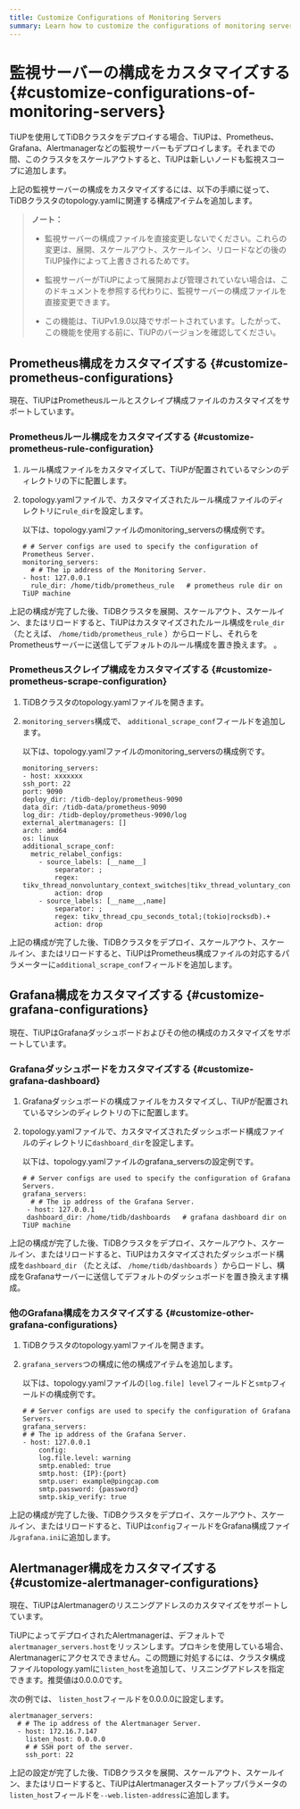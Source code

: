 ```yaml
---
title: Customize Configurations of Monitoring Servers
summary: Learn how to customize the configurations of monitoring servers managed by TiUP
---
```


# 監視サーバーの構成をカスタマイズする {#customize-configurations-of-monitoring-servers}

TiUPを使用してTiDBクラスタをデプロイする場合、TiUPは、Prometheus、Grafana、Alertmanagerなどの監視サーバーもデプロイします。それまでの間、このクラスタをスケールアウトすると、TiUPは新しいノードも監視スコープに追加します。

上記の監視サーバーの構成をカスタマイズするには、以下の手順に従って、TiDBクラスタのtopology.yamlに関連する構成アイテムを追加します。

> **ノート：**
>
> -   監視サーバーの構成ファイルを直接変更しないでください。これらの変更は、展開、スケールアウト、スケールイン、リロードなどの後のTiUP操作によって上書きされるためです。
>
> -   監視サーバーがTiUPによって展開および管理されていない場合は、このドキュメントを参照する代わりに、監視サーバーの構成ファイルを直接変更できます。
>
> -   この機能は、TiUPv1.9.0以降でサポートされています。したがって、この機能を使用する前に、TiUPのバージョンを確認してください。

## Prometheus構成をカスタマイズする {#customize-prometheus-configurations}

現在、TiUPはPrometheusルールとスクレイプ構成ファイルのカスタマイズをサポートしています。

### Prometheusルール構成をカスタマイズする {#customize-prometheus-rule-configuration}

1.  ルール構成ファイルをカスタマイズして、TiUPが配置されているマシンのディレクトリの下に配置します。

2.  topology.yamlファイルで、カスタマイズされたルール構成ファイルのディレクトリに`rule_dir`を設定します。

    以下は、topology.yamlファイルのmonitoring_serversの構成例です。

    ```
    # # Server configs are used to specify the configuration of Prometheus Server.
    monitoring_servers:
      # # The ip address of the Monitoring Server.
    - host: 127.0.0.1
      rule_dir: /home/tidb/prometheus_rule   # prometheus rule dir on TiUP machine
    ```

上記の構成が完了した後、TiDBクラスタを展開、スケールアウト、スケールイン、またはリロードすると、TiUPはカスタマイズされたルール構成を`rule_dir` （たとえば、 `/home/tidb/prometheus_rule` ）からロードし、それらをPrometheusサーバーに送信してデフォルトのルール構成を置き換えます。 。

### Prometheusスクレイプ構成をカスタマイズする {#customize-prometheus-scrape-configuration}

1.  TiDBクラスタのtopology.yamlファイルを開きます。

2.  `monitoring_servers`構成で、 `additional_scrape_conf`フィールドを追加します。

    以下は、topology.yamlファイルのmonitoring_serversの構成例です。

    ```
    monitoring_servers:
    - host: xxxxxxx
    ssh_port: 22
    port: 9090
    deploy_dir: /tidb-deploy/prometheus-9090
    data_dir: /tidb-data/prometheus-9090
    log_dir: /tidb-deploy/prometheus-9090/log
    external_alertmanagers: []
    arch: amd64
    os: linux
    additional_scrape_conf:
      metric_relabel_configs:
        - source_labels: [__name__]
            separator: ;
            regex: tikv_thread_nonvoluntary_context_switches|tikv_thread_voluntary_context_switches|tikv_threads_io_bytes_total
            action: drop
        - source_labels: [__name__,name]
            separator: ;
            regex: tikv_thread_cpu_seconds_total;(tokio|rocksdb).+
            action: drop
    ```

上記の構成が完了した後、TiDBクラスタをデプロイ、スケールアウト、スケールイン、またはリロードすると、TiUPはPrometheus構成ファイルの対応するパラメーターに`additional_scrape_conf`フィールドを追加します。

## Grafana構成をカスタマイズする {#customize-grafana-configurations}

現在、TiUPはGrafanaダッシュボードおよびその他の構成のカスタマイズをサポートしています。

### Grafanaダッシュボードをカスタマイズする {#customize-grafana-dashboard}

1.  Grafanaダッシュボードの構成ファイルをカスタマイズし、TiUPが配置されているマシンのディレクトリの下に配置します。

2.  topology.yamlファイルで、カスタマイズされたダッシュボード構成ファイルのディレクトリに`dashboard_dir`を設定します。

    以下は、topology.yamlファイルのgrafana_serversの設定例です。

    ```
    # # Server configs are used to specify the configuration of Grafana Servers.
    grafana_servers:
      # # The ip address of the Grafana Server.
     - host: 127.0.0.1
     dashboard_dir: /home/tidb/dashboards   # grafana dashboard dir on TiUP machine
    ```

上記の構成が完了した後、TiDBクラスタをデプロイ、スケールアウト、スケールイン、またはリロードすると、TiUPはカスタマイズされたダッシュボード構成を`dashboard_dir` （たとえば、 `/home/tidb/dashboards` ）からロードし、構成をGrafanaサーバーに送信してデフォルトのダッシュボードを置き換えます構成。

### 他のGrafana構成をカスタマイズする {#customize-other-grafana-configurations}

1.  TiDBクラスタのtopology.yamlファイルを開きます。

2.  `grafana_servers`つの構成に他の構成アイテムを追加します。

    以下は、topology.yamlファイルの`[log.file] level`フィールドと`smtp`フィールドの構成例です。

    ```
    # # Server configs are used to specify the configuration of Grafana Servers.
    grafana_servers:
    # # The ip address of the Grafana Server.
    - host: 127.0.0.1
        config:
        log.file.level: warning
        smtp.enabled: true
        smtp.host: {IP}:{port}
        smtp.user: example@pingcap.com
        smtp.password: {password}
        smtp.skip_verify: true
    ```

上記の構成が完了した後、TiDBクラスタをデプロイ、スケールアウト、スケールイン、またはリロードすると、TiUPは`config`フィールドをGrafana構成ファイル`grafana.ini`に追加します。

## Alertmanager構成をカスタマイズする {#customize-alertmanager-configurations}

現在、TiUPはAlertmanagerのリスニングアドレスのカスタマイズをサポートしています。

TiUPによってデプロイされたAlertmanagerは、デフォルトで`alertmanager_servers.host`をリッスンします。プロキシを使用している場合、Alertmanagerにアクセスできません。この問題に対処するには、クラスタ構成ファイルtopology.yamlに`listen_host`を追加して、リスニングアドレスを指定できます。推奨値は0.0.0.0です。

次の例では、 `listen_host`フィールドを0.0.0.0に設定します。

```
alertmanager_servers:
  # # The ip address of the Alertmanager Server.
  - host: 172.16.7.147
    listen_host: 0.0.0.0
    # # SSH port of the server.
    ssh_port: 22
```

上記の設定が完了した後、TiDBクラスタを展開、スケールアウト、スケールイン、またはリロードすると、TiUPはAlertmanagerスタートアップパラメータの`listen_host`フィールドを`--web.listen-address`に追加します。
